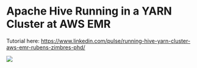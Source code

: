 # Apache Hive Running in a YARN Cluster at AWS EMR  

Tutorial here: https://www.linkedin.com/pulse/running-hive-yarn-cluster-aws-emr-rubens-zimbres-phd/  

<img src=https://github.com/RubensZimbres/Repo-2019/blob/master/AWS-EMR-YARN-Cluster/capa01.jpg>

